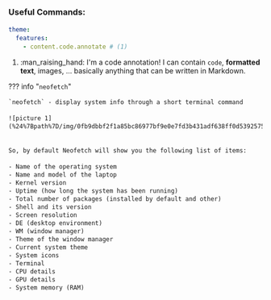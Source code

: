 ### Useful Commands: 

``` yaml
theme:
  features:
    - content.code.annotate # (1)
```

1.  :man_raising_hand: I'm a code annotation! I can contain `code`, __formatted
    text__, images, ... basically anything that can be written in Markdown.


??? info "`neofetch`"
    
    `neofetch` - display system info through a short terminal command

    ![picture 1](%24%7Bpath%7D/img/0fb9dbbf2f1a85bc86977bf9e0e7fd3b431adf638ff0d539257508ff92e55821.png)  


    So, by default Neofetch will show you the following list of items:

    - Name of the operating system
    - Name and model of the laptop
    - Kernel version
    - Uptime (how long the system has been running)
    - Total number of packages (installed by default and other)
    - Shell and its version
    - Screen resolution
    - DE (desktop environment)
    - WM (window manager)
    - Theme of the window manager
    - Current system theme
    - System icons
    - Terminal
    - CPU details
    - GPU details
    - System memory (RAM)